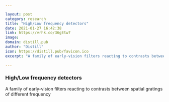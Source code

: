 ```yaml
---

layout: post
category: research
title: "High/Low frequency detectors"
date: 2021-01-27 16:42:38
link: https://vrhk.co/36gEtw7
image: 
domain: distill.pub
author: "Distill"
icon: https://distill.pub/favicon.ico
excerpt: "A family of early-vision filters reacting to contrasts between spatial gratings of different frequency"

---
```


### High/Low frequency detectors

A family of early-vision filters reacting to contrasts between spatial gratings of different frequency